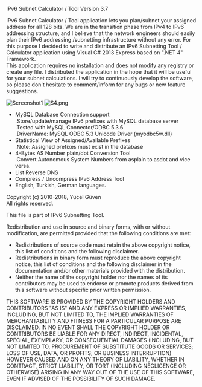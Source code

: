 IPv6 Subnet Calculator / Tool Version 3.7

IPv6 Subnet Calculator / Tool application lets you plan/subnet your assigned address for all 128 bits.
We are in the transition phase from IPv4 to IPv6 addressing structure, and I believe that
the network engineers should easily plan their IPv6 addressing /subnetting infrastructure without any error.
For this purpose I decided to write and distribute an IPv6 Subnetting Tool / Calculator application
using Visual C# 2013 Express based on ".NET 4" Framework.   
This application requires no installation and does not modify any registry or create any file.
I distributed the application in the hope that it will be useful for your subnet calculations.
I will try to continuously develop the software, so please don't hesitate to comment/inform for any bugs or new feature suggestions. 

![Screenshot1](http://download-codeplex.sec.s-msft.com/Download?ProjectName=ipv6st&DownloadId=1588883)
![S4.png](http://download-codeplex.sec.s-msft.com/Download?ProjectName=ipv6st&DownloadId=1600122)

* MySQL Database Connection support   
  .Store/update/manage IPv6 prefixes with MySQL database server   
  .Tested with MySQL Connector/ODBC 5.3.6   
  .DriverName: MySQL ODBC 5.3 Unicode Driver (myodbc5w.dll)   
* Statistical View of Assigned/Available Prefixes   
  .Note: Assigned prefixes must exist in the database   
* 4-Bytes AS Number plain/dot Conversion Tool   
  .Convert Autonomous System Numbers from asplain to asdot and vice versa.   
* List Reverse DNS   
* Compress / Uncompress IPv6 Address Tool
* English, Turkish, German languages.


Copyright (c) 2010-2018, Yücel Güven   
All rights reserved.

This file is part of IPv6 Subnetting Tool.

Redistribution and use in source and binary forms, with or without
modification, are permitted provided that the following conditions are met:

 * Redistributions of source code must retain the above copyright notice, this
   list of conditions and the following disclaimer.
 * Redistributions in binary form must reproduce the above copyright notice,
   this list of conditions and the following disclaimer in the documentation
   and/or other materials provided with the distribution.
 * Neither the name of the copyright holder nor the names of its
   contributors may be used to endorse or promote products derived from
   this software without specific prior written permission.

THIS SOFTWARE IS PROVIDED BY THE COPYRIGHT HOLDERS AND CONTRIBUTORS "AS IS"
AND ANY EXPRESS OR IMPLIED WARRANTIES, INCLUDING, BUT NOT LIMITED TO, THE
IMPLIED WARRANTIES OF MERCHANTABILITY AND FITNESS FOR A PARTICULAR PURPOSE ARE
DISCLAIMED. IN NO EVENT SHALL THE COPYRIGHT HOLDER OR CONTRIBUTORS BE LIABLE
FOR ANY DIRECT, INDIRECT, INCIDENTAL, SPECIAL, EXEMPLARY, OR CONSEQUENTIAL
DAMAGES (INCLUDING, BUT NOT LIMITED TO, PROCUREMENT OF SUBSTITUTE GOODS OR
SERVICES; LOSS OF USE, DATA, OR PROFITS; OR BUSINESS INTERRUPTION) HOWEVER
CAUSED AND ON ANY THEORY OF LIABILITY, WHETHER IN CONTRACT, STRICT LIABILITY,
OR TORT (INCLUDING NEGLIGENCE OR OTHERWISE) ARISING IN ANY WAY OUT OF THE USE
OF THIS SOFTWARE, EVEN IF ADVISED OF THE POSSIBILITY OF SUCH DAMAGE.
